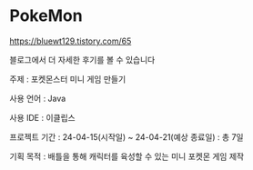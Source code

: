 # PokeMon

https://bluewt129.tistory.com/65

블로그에서 더 자세한 후기를 볼 수 있습니다

주제 : 포켓몬스터 미니 게임 만들기

사용 언어 : Java

사용 IDE : 이클립스

프로젝트 기간 : 24-04-15(시작일) ~ 24-04-21(예상 종료일) : 총 7일

기획 목적 : 배틀을 통해 캐릭터를 육성할 수 있는 미니 포켓몬 게임 제작
